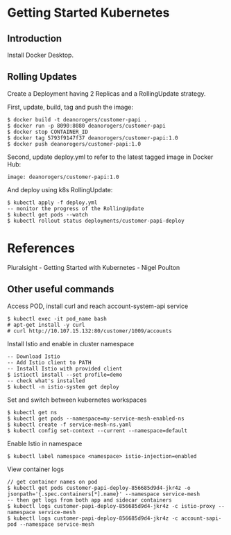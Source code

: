 # Getting Started Kubernetes

## Introduction

Install Docker Desktop.

## Rolling Updates

Create a Deployment having 2 Replicas and a RollingUpdate strategy.

First, update, build, tag and push the image:
```
$ docker build -t deanorogers/customer-papi .
$ docker run -p 8090:8080 deanorogers/customer-papi
$ docker stop CONTAINER_ID
$ docker tag 5793f9147f37 deanorogers/customer-papi:1.0
$ docker push deanorogers/customer-papi:1.0  
```
Second, update deploy.yml to refer to the latest tagged image in Docker Hub:
```
image: deanorogers/customer-papi:1.0
```
And deploy using k8s RollingUpdate:
```
$ kubectl apply -f deploy.yml
-- monitor the progress of the RollingUpdate
$ kubectl get pods --watch
$ kubectl rollout status deployments/customer-papi-deploy 
```

# References
Pluralsight - Getting Started with Kubernetes - Nigel Poulton

## Other useful commands

Access POD, install curl and reach account-system-api service
```
$ kubectl exec -it pod_name bash
# apt-get install -y curl
# curl http://10.107.15.132:80/customer/1009/accounts
```
Install Istio and enable in cluster namespace
```
-- Download Istio
-- Add Istio client to PATH
-- Install Istio with provided client
$ istioctl install --set profile=demo
-- check what's installed
$ kubectl -n istio-system get deploy
```

Set and switch between kubernetes workspaces
```
$ kubectl get ns
$ kubectl get pods --namespace=my-service-mesh-enabled-ns
$ kubectl create -f service-mesh-ns.yaml
$ kubectl config set-context --current --namespace=default
```
Enable Istio in namespace
```
$ kubectl label namespace <namespace> istio-injection=enabled
```
View container logs
```
// get container names on pod
$ kubectl get pods customer-papi-deploy-856685d9d4-jkr4z -o jsonpath='{.spec.containers[*].name}' --namespace service-mesh
-- then get logs from both app and sidecar containers
$ kubectl logs customer-papi-deploy-856685d9d4-jkr4z -c istio-proxy --namespace service-mesh
$ kubectl logs customer-papi-deploy-856685d9d4-jkr4z -c account-sapi-pod --namespace service-mesh
```
